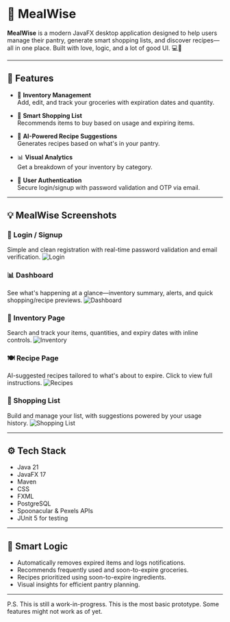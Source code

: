 # 🥗 MealWise

**MealWise** is a modern JavaFX desktop application designed to help users manage their pantry, generate smart shopping lists, and discover recipes—all in one place. Built with love, logic, and a lot of good UI. 💻🛒

---

## 🚀 Features

- 🍎 **Inventory Management**  
  Add, edit, and track your groceries with expiration dates and quantity.

- 🛒 **Smart Shopping List**  
  Recommends items to buy based on usage and expiring items.

- 🍳 **AI-Powered Recipe Suggestions**  
  Generates recipes based on what's in your pantry.

- 📊 **Visual Analytics**  
  Get a breakdown of your inventory by category.

- 🧾 **User Authentication**  
  Secure login/signup with password validation and OTP via email.

---

## 💡 MealWise Screenshots

### 🔐 Login / Signup  
Simple and clean registration with real-time password validation and email verification.
![Login](screenshots/signup-page.png)

### 📊 Dashboard  
See what's happening at a glance—inventory summary, alerts, and quick shopping/recipe previews.
![Dashboard](screenshots/dashboard.png)

### 🧾 Inventory Page  
Search and track your items, quantities, and expiry dates with inline controls.
![Inventory](screenshots/inventory.png)

### 🍽️ Recipe Page  
AI-suggested recipes tailored to what's about to expire. Click to view full instructions.
![Recipes](screenshots/recipes.png)

### 🛒 Shopping List  
Build and manage your list, with suggestions powered by your usage history.
![Shopping List](screenshots/shopping-list.png)

---

## ⚙️ Tech Stack

- Java 21
- JavaFX 17
- Maven
- CSS
- FXML
- PostgreSQL
- Spoonacular & Pexels APIs
- JUnit 5 for testing

---

## 🧠 Smart Logic

- Automatically removes expired items and logs notifications.
- Recommends frequently used and soon-to-expire groceries.
- Recipes prioritized using soon-to-expire ingredients.
- Visual insights for efficient pantry planning.

---

P.S. This is still a work-in-progress. This is the most basic prototype. Some features might not work as of yet.
